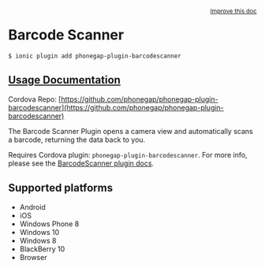 
<a style="float:right;font-size:12px;" href="http://github.com/driftyco/ionic-native/edit/master/src/@ionic-native/plugins/barcodescanner/index.ts#L54">
  Improve this doc
</a>

# Barcode Scanner
<!-- end header block -->

```
$ ionic plugin add phonegap-plugin-barcodescanner
```

## [Usage Documentation](https://ionicframework.com/docs/v2/native/barcodescanner/)

Cordova Repo: [https://github.com/phonegap/phonegap-plugin-barcodescanner](https://github.com/phonegap/phonegap-plugin-barcodescanner)

<!-- description -->
The Barcode Scanner Plugin opens a camera view and automatically scans a barcode, returning the data back to you.

Requires Cordova plugin: `phonegap-plugin-barcodescanner`. For more info, please see the [BarcodeScanner plugin docs](https://github.com/phonegap/phonegap-plugin-barcodescanner).

<!-- @platforms tag -->
## Supported platforms

- Android
- iOS
- Windows Phone 8
- Windows 10
- Windows 8
- BlackBerry 10
- Browser

<!-- @platforms tag end -->
<!-- end for prop in method.decorators[0].argumentInfo -->
<!-- end content block -->
<!-- end body block -->
